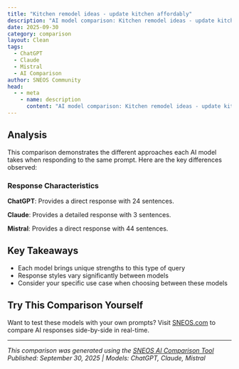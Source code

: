 ```yaml
---
title: "Kitchen remodel ideas - update kitchen affordably"
description: "AI model comparison: Kitchen remodel ideas - update kitchen affordably..."
date: 2025-09-30
category: comparison
layout: Clean
tags:
  - ChatGPT
  - Claude
  - Mistral
  - AI Comparison
author: SNEOS Community
head:
  - - meta
    - name: description
      content: "AI model comparison: Kitchen remodel ideas - update kitchen affordably..."
---
```


<ChatComparison
  title="Kitchen remodel ideas - update kitchen affordably"
  prompt="Kitchen remodel ideas - update kitchen affordably"
  :responses='{"ChatGPT": "Updating your kitchen affordably can make a big impact without breaking the bank. Here are some budget-friendly kitchen remodel ideas:\n\n1. **Paint Cabinets:** Instead of replacing cabinets, give them a fresh coat of paint. Choose a trendy color like soft gray, navy blue, or classic white.\n\n2. **Update Hardware:** Swap out old handles and knobs with modern, stylish hardware for an instant update.\n\n3. **Open Shelving:** Remove some cabinet doors or replace upper cabinets with open shelves to create a more open and contemporary look.\n\n4. **Backsplash Upgrade:** Install a peel-and-stick backsplash or use inexpensive tiles to add personality and color behind your stove or sink area.\n\n5. **New Faucet:** Replace your faucet with a sleek, modern one with features like a pull-down sprayer.\n\n6. **Lighting:** Change outdated fixtures to more modern, energy-efficient LED lighting. Under-cabinet lighting can also brighten the workspace.\n\n7. **Countertop Makeover:** Use countertop paint kits or laminate overlay to refresh old countertops without full replacement.\n\n8. **Decor \u0026 Accessories:** Add new rugs, colorful dish towels, and decorative items to liven up the space.\n\n9. **Organize:** Invest in organizational tools like drawer dividers, lazy Susans, or pull-out shelves to make the kitchen more functional.\n\n10. **DIY Projects:** Consider DIY options for simple updates to save on labor costs.\n\nWould you like suggestions tailored to a specific style or kitchen size?", "Claude": "Here are budget-friendly kitchen remodel ideas to give your space a fresh look without breaking the bank:\n\n## **Paint \u0026 Color**\n- **Paint cabinets** instead of replacing them (huge impact for ~$200-500)\n- **Update wall color** with modern neutrals or bold accent walls\n- **Paint appliances** with appliance-specific paint if they\u0027re outdated but functional\n\n## **Hardware \u0026 Fixtures**\n- **Replace cabinet handles and pulls** - instant modern update ($50-200)\n- **Swap out faucets** for brushed gold, matte black, or stainless options\n- **Update light fixtures** with pendant lights or under-cabinet LED strips\n\n## **Countertops (Budget Options)**\n- **Butcher block** - warm and affordable\n- **Laminate** - modern options mimic stone beautifully\n- **Paint existing countertops** with countertop paint kits\n- **Peel-and-stick granite film** for a temporary fix\n\n## **Backsplash**\n- **Subway tiles** - classic and affordable\n- **Peel-and-stick tiles** - DIY-friendly, removable\n- **Paint with stencils** for a tile look\n\n## **Storage \u0026 Organization**\n- **Add open shelving** instead of upper cabinets\n- **Install drawer organizers** and pull-out shelves\n- **Mount magnetic strips** for knives and spices\n\n## **Quick Wins**\n- **Deep clean everything** - you\u0027d be surprised at the difference\n- **Replace old caulk** around sinks and counters\n- **Add plants** and new decor accessories\n\n**Budget estimate: $500-3,000** depending on how much you DIY vs. hire out.\n\nWhat\u0027s your approximate budget and biggest pain point with your current kitchen?", "Mistral": "Remodeling a kitchen can be a significant investment, but there are many ways to update your kitchen affordably. Here are some budget-friendly ideas:\n\n1. **Paint or Refinish Cabinets**: Instead of replacing cabinets, consider painting or refinishing them. This can dramatically change the look of your kitchen at a fraction of the cost.\n\n2. **Update Hardware**: Replacing cabinet handles and drawer pulls can give your kitchen a fresh look. Choose hardware that complements your new cabinet color or finish.\n\n3. **Install a New Backsplash**: A colorful tile or peel-and-stick backsplash can add a pop of color and style to your kitchen. Subway tiles or mosaic tiles are affordable options.\n\n4. **Paint the Walls**: A fresh coat of paint can brighten up your kitchen and make it feel new again. Choose a light color to make the space feel larger.\n\n5. **Update Lighting**: Replace old lighting fixtures with new, energy-efficient ones. Consider under-cabinet lighting for a modern touch.\n\n6. **Refinish Countertops**: If your countertops are in good condition, you can refinish them with a countertop paint kit. Alternatively, consider installing butcher block or laminate countertops, which are more affordable than stone or quartz.\n\n7. **Add Open Shelving**: Remove some cabinet doors to create open shelving. This can make your kitchen feel more spacious and is a great way to display attractive dishware.\n\n8. **Update the Sink and Faucet**: A new sink and faucet can make a big difference in the look and functionality of your kitchen. Choose a stylish, affordable option that fits your budget.\n\n9. **DIY Island**: If you have space, consider building a DIY kitchen island. This can add extra counter space and storage.\n\n10. **Flooring**: If your flooring needs an update, consider affordable options like vinyl, laminate, or even painting your existing floor.\n\n11. **Appliances**: If your appliances are outdated, consider buying energy-efficient models. You can often find good deals on floor models or scratch-and-dent appliances.\n\n12. **Decorative Accents**: Add personality to your kitchen with decorative accents like artwork, rugs, and window treatments.\n\n13. **Organize**: Declutter and organize your kitchen to make it feel more spacious and functional. Use storage solutions like shelf organizers, drawer dividers, and pantry bins.\n\n14. **Plants**: Adding plants can bring life and color to your kitchen. Choose low-maintenance varieties like succulents or herbs.\n\n15. **Second-Hand Shopping**: Look for gently used furniture, appliances, and decor at thrift stores, consignment shops, or online marketplaces.\n\nBy implementing some of these ideas, you can give your kitchen a fresh, updated look without breaking the bank."}' 
  published-date="22:46"
/>

## Analysis

This comparison demonstrates the different approaches each AI model takes when responding to the same prompt. Here are the key differences observed:

### Response Characteristics

**ChatGPT**: Provides a direct response with 24 sentences. 

**Claude**: Provides a detailed response with 3 sentences. 

**Mistral**: Provides a direct response with 44 sentences. 

## Key Takeaways

- Each model brings unique strengths to this type of query
- Response styles vary significantly between models
- Consider your specific use case when choosing between these models

## Try This Comparison Yourself

Want to test these models with your own prompts? Visit [SNEOS.com](https://sneos.com) to compare AI responses side-by-side in real-time.

---

*This comparison was generated using the [SNEOS AI Comparison Tool](https://sneos.com)*
*Published: September 30, 2025 | Models: ChatGPT, Claude, Mistral*
